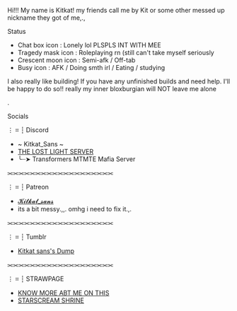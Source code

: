  Hi!!! My name is Kitkat! my friends call me by Kit or some other messed up nickname they got of me,.,

 Status
  - Chat box icon : Lonely lol PLSPLS INT WITH MEE
  - Tragedy mask icon : Roleplaying rn (still can't take myself seriously
  - Crescent moon icon : Semi-afk / Off-tab
  - Busy icon : AFK / Doing smth irl / Eating / studying


I also really like building! If you have any unfinished builds and need help. I'll be happy to do so!! really my inner bloxburgian will NOT leave me alone


.


Socials

⋮ ⌗ ┆ Discord
  - ~ Kitkat_Sans ~
  - [THE LOST LIGHT SERVER](https://discord.gg/RaCc5WphvV)
  - ╰┈➤ Transformers MTMTE Mafia Server

⫘⫘⫘⫘⫘⫘⫘⫘⫘⫘⫘⫘⫘⫘⫘⫘⫘⫘⫘

⋮ ⌗ ┆ Patreon
  - [𝓚𝓲𝓽𝓴𝓪𝓽_𝓼𝓪𝓷𝓼](https://www.patreon.com/c/broisaskeletonandrobotpounder)
  - its a bit messy.,,. omhg i need to fix it.,.

⫘⫘⫘⫘⫘⫘⫘⫘⫘⫘⫘⫘⫘⫘⫘⫘⫘⫘⫘

⋮ ⌗ ┆ Tumblr
  - [Kitkat sans's Dump](https://www.tumblr.com/kitkat-sans)

⫘⫘⫘⫘⫘⫘⫘⫘⫘⫘⫘⫘⫘⫘⫘⫘⫘⫘⫘

⋮ ⌗ ┆ STRAWPAGE
  - [KNOW MORE ABT ME ON THIS](https://introduction-to-pt.straw.page/)
  - [STARSCREAM SHRINE](https://starscream-shrine.straw.page/)
